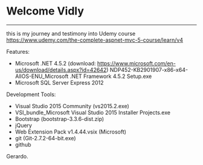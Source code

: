 # Welcome Vidly

-------------------------------

this is my journey and testimony into Udemy course https://www.udemy.com/the-complete-aspnet-mvc-5-course/learn/v4

Features:
- Microsoft .NET 4.5.2 (download: https://www.microsoft.com/en-us/download/details.aspx?id=42642)
	NDP452-KB2901907-x86-x64-AllOS-ENU_Microsoft .NET Framework 4.5.2 Setup.exe
- Microsoft SQL Server Express 2012

Development Tools:
- Visual Studio 2015 Community (vs2015.2.exe)
- VSI_bundle_Microsoft Visual Studio 2015 Installer Projects.exe
- Bootstrap (bootstrap-3.3.6-dist.zip)
- jQuery
- Web Extension Pack v1.4.44.vsix (Microsoft)
- git (Git-2.7.2-64-bit.exe)
- github

Gerardo.
